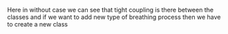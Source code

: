 Here in without case we can see that tight coupling is there between the classes and
if we want to add new type of breathing process then we have to create a new class